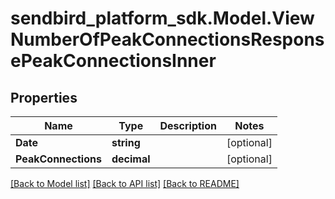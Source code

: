 
# sendbird_platform_sdk.Model.ViewNumberOfPeakConnectionsResponsePeakConnectionsInner

## Properties

Name | Type | Description | Notes
------------ | ------------- | ------------- | -------------
**Date** | **string** |  | [optional] 
**PeakConnections** | **decimal** |  | [optional] 

[[Back to Model list]](../README.md#documentation-for-models)
[[Back to API list]](../README.md#documentation-for-api-endpoints)
[[Back to README]](../README.md)

